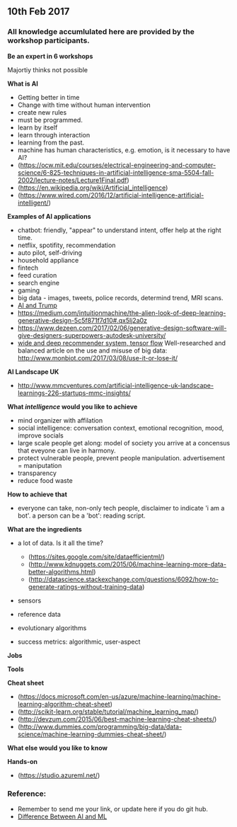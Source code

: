 ## 10th Feb 2017

### All knowledge accumlulated here are provided by the workshop participants.

**Be an expert in 6 workshops**

Majortiy thinks not possible

**What is AI**

- Getting better in time
- Change with time without human intervention
- create new rules
- must be programmed.
- learn by itself
- learn through interaction
- learning from the past.
- machine has human characteristics, e.g. emotion, is it necessary to have AI?
- (https://ocw.mit.edu/courses/electrical-engineering-and-computer-science/6-825-techniques-in-artificial-intelligence-sma-5504-fall-2002/lecture-notes/Lecture1Final.pdf)
- (https://en.wikipedia.org/wiki/Artificial_intelligence)
- (https://www.wired.com/2016/12/artificial-intelligence-artificial-intelligent/)

**Examples of AI applications**

- chatbot: friendly, "appear" to understand intent, offer help at the right time.
- netflix, spotifity, recommendation
- auto pilot, self-driving
- household appliance
- fintech
- feed curation
- search engine
- gaming
- big data - images, tweets, police records, determind trend, MRI scans.
- [AI and Trump](https://motherboard.vice.com/en_us/article/how-our-likes-helped-trump-win)
- https://medium.com/intuitionmachine/the-alien-look-of-deep-learning-generative-design-5c5f871f7d10#.qx5lj2a0z
- https://www.dezeen.com/2017/02/06/generative-design-software-will-give-designers-superpowers-autodesk-university/
- [wide and deep recommender system, tensor flow](https://www.youtube.com/watch?v=NV1tkZ9Lq48&index=16&list=PLOU2XLYxmsIKGc_NBoIhTn2Qhraji53cv)
Well-researched and balanced article on the use and misuse of big data: http://www.monbiot.com/2017/03/08/use-it-or-lose-it/


**AI Landscape UK**
- http://www.mmcventures.com/artificial-intelligence-uk-landscape-learnings-226-startups-mmc-insights/

**What *intelligence* would you like to achieve**
- mind organizer with affilation
- social intelligence: conversation context, emotional recognition, mood, improve socials
- large scale people get along: model of society you arrive at a concensus that eveyone can live in harmony.
- protect vulnerable people, prevent people manipulation. advertisement = maniputation
- transparency
- reduce food waste

**How to achieve that**
- everyone can take, non-only tech people, disclaimer to indicate 'i am a bot'. a person can be a 'bot': reading script.

**What are the ingredients**
- a lot of data. Is it all the time? 
  - (https://sites.google.com/site/dataefficientml/)
  - (http://www.kdnuggets.com/2015/06/machine-learning-more-data-better-algorithms.html)
  - (http://datascience.stackexchange.com/questions/6092/how-to-generate-ratings-without-training-data)
  
- sensors
- reference data 
- evolutionary algorithms
- success metrics: algorithmic, user-aspect

**Jobs**

**Tools**

**Cheat sheet**
- (https://docs.microsoft.com/en-us/azure/machine-learning/machine-learning-algorithm-cheat-sheet)
- (http://scikit-learn.org/stable/tutorial/machine_learning_map/)
- (http://devzum.com/2015/06/best-machine-learning-cheat-sheets/)
- (http://www.dummies.com/programming/big-data/data-science/machine-learning-dummies-cheat-sheet/)

**What else would you like to know**

**Hands-on**
- (https://studio.azureml.net/)

### Reference:
- Remember to send me your link, or update here if you do git hub.
- [Difference Between AI and ML](http://www.forbes.com/sites/bernardmarr/2016/12/06/what-is-the-difference-between-artificial-intelligence-and-machine-learning/#25effcae687c)
